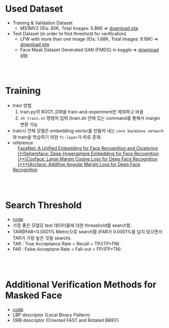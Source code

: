 # Used Dataset
- Training & Validation Dataset
  - MS1MV2 (IDs: 85K, Total Images: 5.8M) => [download site](https://github.com/deepinsight/insightface/tree/master/recognition/_datasets_#ms1m-arcface-85k-ids58m-images-57)
- Test Dataset (in order to find threshold for verification)
  - LFW with more than one Image (IDs: 1.68K, Total Images: 9.16K) => [download site](http://vis-www.cs.umass.edu/lfw/#download)
  - Face Mask Dataset Generated GAN (FMDG) in kaggle => [download site](https://www.kaggle.com/datasets/prasoonkottarathil/face-mask-lite-dataset)


<br>
<br>


# Training
- train 방법
  1) train.py의 ROOT_DIR을 train-and-experiment만 제외하고 바꿈 
  2) `sh train.sh` 명령어 입력 (train.sh 안에 있는 command를 통해서 margin 변환 가능
- train시 전체 모델은 embedding vector를 만들어 내는 `core backbone network`와 train을 학습하기 위한 `fc-layer`가 따로 존재.
- reference  
&nbsp;&nbsp;&nbsp; [FaceNet: A Unified Embedding for Face Recognition and Clustering](https://arxiv.org/pdf/1503.03832.pdf)  
&nbsp;&nbsp;&nbsp; [(*)Sphereface: Deep Hypersphere Embedding for Face Recognition](https://arxiv.org/pdf/1704.08063.pdf)  
&nbsp;&nbsp;&nbsp; [(**)Cosface: Large Margin Cosine Loss for Deep Face Recognition](https://arxiv.org/pdf/1801.09414.pdf)  
&nbsp;&nbsp;&nbsp; [(***)Arcface: Additive Angular Margin Loss for Deep Face Recognition](https://arxiv.org/pdf/1801.07698.pdf)  


<br>
<br>


# Search Threshold
- [code](https://github.com/jaejungscene/Computer-Vision-Project/blob/main/train-and-experiment/search-threshold.py)
- 가장 좋은 모델로 test 데이터들에 대한 threashold를 search함.  
- TAR@FAR<0.0001% Metric으로 search함 (FAR가 0.0001%를 넘지 않으면서 TAR가 가장 높은 것을 search).
- TAR : True Acceptance Rate = Recall = TP/(TP+FN).  
- FAR : False Acceptane Rate = Fall-out = FP/(FP+TN).  


<br>
<br>


# Additional Verification Methods for Masked Face
- [code](https://github.com/jaejungscene/Computer-Vision-Project/blob/main/train-and-experiment/test-descriptor.ipynb)
- LBP descriptor (Local Binary Pattern)
- ORB descriptor (Oriented FAST and Rotated BRIEF)
